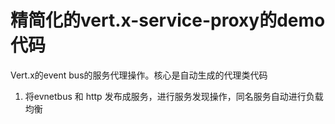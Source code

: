 # 精简化的vert.x-service-proxy的demo代码
Vert.x的event bus的服务代理操作。核心是自动生成的代理类代码

1. 将evnetbus 和 http 发布成服务，进行服务发现操作，同名服务自动进行负载均衡 